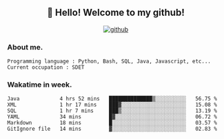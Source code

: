 <h2 align="center">👋 Hello! Welcome to my github! </h2>
<p align="center">
  <a href="https://github.com/usergwen"><img src="https://img.shields.io/badge/GitHub-24292e" alt="github"></a>
</p>

### About me.

```Plain Text
Programming language : Python, Bash, SQL, Java, Javascript, etc...
Current occupation : SDET
```
### Wakatime in week.

<!--START_SECTION:waka-->

```text
Java             4 hrs 52 mins   ██████████████▒░░░░░░░░░░   56.75 %
XML              1 hr 17 mins    ███▓░░░░░░░░░░░░░░░░░░░░░   15.08 %
SQL              1 hr 7 mins     ███▒░░░░░░░░░░░░░░░░░░░░░   13.19 %
YAML             34 mins         █▓░░░░░░░░░░░░░░░░░░░░░░░   06.72 %
Markdown         18 mins         █░░░░░░░░░░░░░░░░░░░░░░░░   03.57 %
GitIgnore file   14 mins         ▓░░░░░░░░░░░░░░░░░░░░░░░░   02.83 %
```

<!--END_SECTION:waka-->
